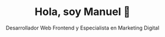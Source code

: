 <div align="center">
<h1 align="center">Hola, soy Manuel 👋</h1>
Desarrollador Web Frontend y Especialista en Marketing Digital
</div>
